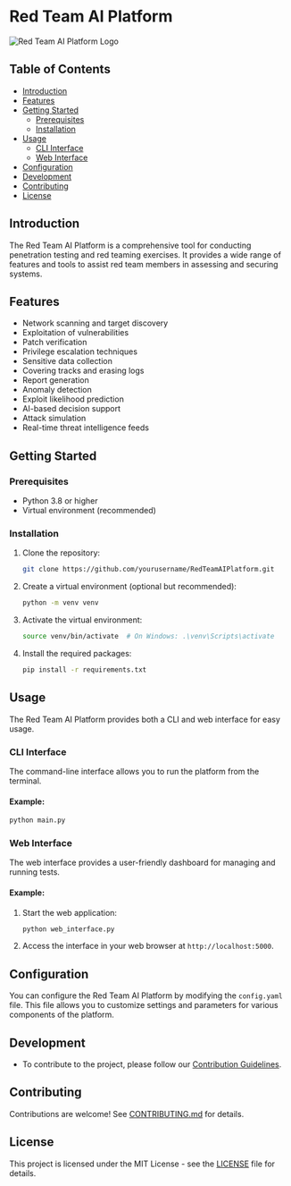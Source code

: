 # Red Team AI Platform

![Red Team AI Platform Logo](link_to_logo.png)

## Table of Contents
- [Introduction](#introduction)
- [Features](#features)
- [Getting Started](#getting-started)
  - [Prerequisites](#prerequisites)
  - [Installation](#installation)
- [Usage](#usage)
  - [CLI Interface](#cli-interface)
  - [Web Interface](#web-interface)
- [Configuration](#configuration)
- [Development](#development)
- [Contributing](#contributing)
- [License](#license)

## Introduction
The Red Team AI Platform is a comprehensive tool for conducting penetration testing and red teaming exercises. It provides a wide range of features and tools to assist red team members in assessing and securing systems.

## Features
- Network scanning and target discovery
- Exploitation of vulnerabilities
- Patch verification
- Privilege escalation techniques
- Sensitive data collection
- Covering tracks and erasing logs
- Report generation
- Anomaly detection
- Exploit likelihood prediction
- AI-based decision support
- Attack simulation
- Real-time threat intelligence feeds

## Getting Started

### Prerequisites
- Python 3.8 or higher
- Virtual environment (recommended)

### Installation
1. Clone the repository:
   ```bash
   git clone https://github.com/yourusername/RedTeamAIPlatform.git
   ```

2. Create a virtual environment (optional but recommended):
   ```bash
   python -m venv venv
   ```

3. Activate the virtual environment:
   ```bash
   source venv/bin/activate  # On Windows: .\venv\Scripts\activate
   ```

4. Install the required packages:
   ```bash
   pip install -r requirements.txt
   ```

## Usage
The Red Team AI Platform provides both a CLI and web interface for easy usage.

### CLI Interface
The command-line interface allows you to run the platform from the terminal.

#### Example:
```bash
python main.py
```

### Web Interface
The web interface provides a user-friendly dashboard for managing and running tests.

#### Example:
1. Start the web application:
   ```bash
   python web_interface.py
   ```

2. Access the interface in your web browser at `http://localhost:5000`.

## Configuration
You can configure the Red Team AI Platform by modifying the `config.yaml` file. This file allows you to customize settings and parameters for various components of the platform.

## Development
- To contribute to the project, please follow our [Contribution Guidelines](CONTRIBUTING.md).

## Contributing
Contributions are welcome! See [CONTRIBUTING.md](CONTRIBUTING.md) for details.

## License
This project is licensed under the MIT License - see the [LICENSE](LICENSE) file for details.
